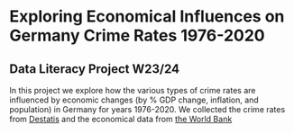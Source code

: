 # Exploring Economical Influences on Germany Crime Rates 1976-2020
## Data Literacy Project W23/24

In this project we explore how the various types of crime rates are influenced by economic changes (by % GDP change, inflation, and population) in Germany for years 1976-2020. 
We collected the crime rates from [Destatis](https://www-genesis.destatis.de/genesis//online?operation=table&code=24311-0001&bypass=true&levelindex=1&levelid=1706538901950#abreadcrumb)
and the economical data from [the World Bank](https://data.worldbank.org/country/germany)
